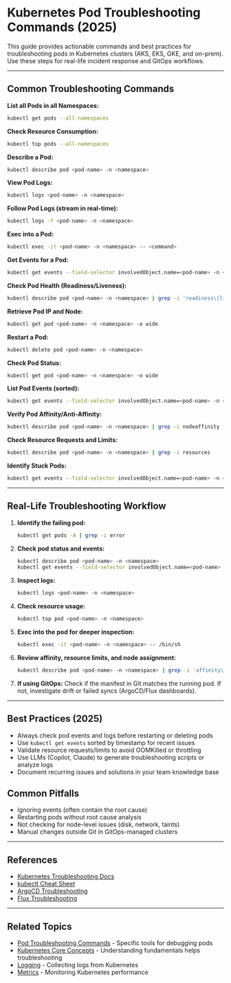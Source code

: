 # Kubernetes Pod Troubleshooting Commands (2025)

This guide provides actionable commands and best practices for troubleshooting pods in Kubernetes clusters (AKS, EKS, GKE, and on-prem). Use these steps for real-life incident response and GitOps workflows.

---

## Common Troubleshooting Commands

**List all Pods in all Namespaces:**

```sh
kubectl get pods --all-namespaces
```

**Check Resource Consumption:**

```sh
kubectl top pods --all-namespaces
```

**Describe a Pod:**

```sh
kubectl describe pod <pod-name> -n <namespace>
```

**View Pod Logs:**

```sh
kubectl logs <pod-name> -n <namespace>
```

**Follow Pod Logs (stream in real-time):**

```sh
kubectl logs -f <pod-name> -n <namespace>
```

**Exec into a Pod:**

```sh
kubectl exec -it <pod-name> -n <namespace> -- <command>
```

**Get Events for a Pod:**

```sh
kubectl get events --field-selector involvedObject.name=<pod-name> -n <namespace>
```

**Check Pod Health (Readiness/Liveness):**

```sh
kubectl describe pod <pod-name> -n <namespace> | grep -i 'readiness\|liveness\|conditions'
```

**Retrieve Pod IP and Node:**

```sh
kubectl get pod <pod-name> -n <namespace> -o wide
```

**Restart a Pod:**

```sh
kubectl delete pod <pod-name> -n <namespace>
```

**Check Pod Status:**

```sh
kubectl get pod <pod-name> -n <namespace> -o wide
```

**List Pod Events (sorted):**

```sh
kubectl get events --field-selector involvedObject.name=<pod-name> -n <namespace> --sort-by='.metadata.creationTimestamp'
```

**Verify Pod Affinity/Anti-Affinity:**

```sh
kubectl describe pod <pod-name> -n <namespace> | grep -i nodeaffinity
```

**Check Resource Requests and Limits:**

```sh
kubectl describe pod <pod-name> -n <namespace> | grep -i resources
```

**Identify Stuck Pods:**

```sh
kubectl get events --field-selector involvedObject.name=<pod-name> -n <namespace> --sort-by='.metadata.creationTimestamp' | tail -n 1
```

---

## Real-Life Troubleshooting Workflow

1. **Identify the failing pod:**

   ```sh
   kubectl get pods -A | grep -i error
   ```

2. **Check pod status and events:**

   ```sh
   kubectl describe pod <pod-name> -n <namespace>
   kubectl get events --field-selector involvedObject.name=<pod-name> -n <namespace>
   ```

3. **Inspect logs:**

   ```sh
   kubectl logs <pod-name> -n <namespace>
   ```

4. **Check resource usage:**

   ```sh
   kubectl top pod <pod-name> -n <namespace>
   ```

5. **Exec into the pod for deeper inspection:**

   ```sh
   kubectl exec -it <pod-name> -n <namespace> -- /bin/sh
   ```

6. **Review affinity, resource limits, and node assignment:**

   ```sh
   kubectl describe pod <pod-name> -n <namespace> | grep -i 'affinity\|resources\|node'
   ```

7. **If using GitOps:** Check if the manifest in Git matches the running pod. If not, investigate drift or failed syncs (ArgoCD/Flux dashboards).

---

## Best Practices (2025)

- Always check pod events and logs before restarting or deleting pods
- Use `kubectl get events` sorted by timestamp for recent issues
- Validate resource requests/limits to avoid OOMKilled or throttling
- Use LLMs (Copilot, Claude) to generate troubleshooting scripts or analyze logs
- Document recurring issues and solutions in your team knowledge base

## Common Pitfalls

- Ignoring events (often contain the root cause)
- Restarting pods without root cause analysis
- Not checking for node-level issues (disk, network, taints)
- Manual changes outside Git in GitOps-managed clusters

---

## References

- [Kubernetes Troubleshooting Docs](https://kubernetes.io/docs/tasks/debug/)
- [kubectl Cheat Sheet](https://kubernetes.io/docs/reference/kubectl/cheatsheet/)
- [ArgoCD Troubleshooting](https://argo-cd.readthedocs.io/en/stable/operator-manual/troubleshooting/)
- [Flux Troubleshooting](https://fluxcd.io/docs/faq/)

---

## Related Topics

- [Pod Troubleshooting Commands](kubernetes-pod-troubleshooting-commands.md) - Specific tools for debugging pods
- [Kubernetes Core Concepts](../../../need-to-know/kubernetes/kubernetes-concepts.md) - Understanding fundamentals helps troubleshooting
- [Logging](../../../devops/observability/logging/README.md) - Collecting logs from Kubernetes
- [Metrics](../../../devops/observability/metrics.md) - Monitoring Kubernetes performance
